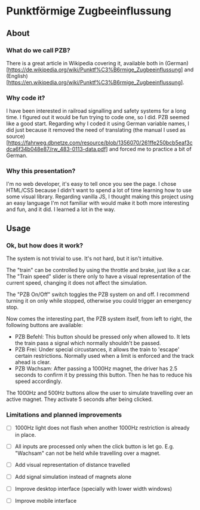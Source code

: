 # Punktförmige Zugbeeinflussung

## About

### What do we call PZB?

There is a great article in Wikipedia covering it, available both in (German)[https://de.wikipedia.org/wiki/Punktf%C3%B6rmige_Zugbeeinflussung] and (English)[https://en.wikipedia.org/wiki/Punktf%C3%B6rmige_Zugbeeinflussung].

### Why code it?

I have been interested in railroad signalling and safety systems for a long time. I figured out it would be fun trying to code one, so I did. PZB seemed like a good start. Regarding why I coded it using German variable names, I did just because it removed the need of translating (the manual I used as source)[https://fahrweg.dbnetze.com/resource/blob/1356070/261ffe250bcb5eaf3cdca6f34b048e87/rw_483-0113-data.pdf] and forced me to practice a bit of German.

### Why this presentation?

I'm no web developer, it's easy to tell once you see the page. I chose HTML/CSS because I didn't want to spend a lot of time learning how to use some visual library. Regarding vanilla JS, I thought making this project using an easy language I'm not familiar with would make it both more interesting and fun, and it did. I learned a lot in the way.

## Usage

### Ok, but how does it work?

The system is not trivial to use. It's not hard, but it isn't intuitive.

The "train" can be controlled by using the throttle and brake, just like a car. The "Train speed" slider is there only to have a visual representation of the current speed, changing it does not affect the simulation.

The "PZB On/Off" switch toggles the PZB system on and off. I recommend turning it on only while stopped, otherwise you could trigger an emergency stop.

Now comes the interesting part, the PZB system itself, from left to right, the following buttons are available:

- PZB Befehl: This button should be pressed only when allowed to. It lets the train pass a signal which normally shouldn't be passed.
- PZB Frei: Under special circustances, it allows the train to 'escape' certain restrictions. Normally used when a limit is enforced and the track ahead is clear.
- PZB Wachsam: After passing a 1000Hz magnet, the driver has 2.5 seconds to confirm it by pressing this button. Then he has to reduce his speed accordingly.

The 1000Hz and 500Hz buttons allow the user to simulate travelling over an active magnet. They activate 5 seconds after being clicked.

### Limitations and planned improvements

- [ ] 1000Hz light does not flash when another 1000Hz restriction is already in place.
- [ ] All inputs are processed only when the click button is let go. E.g. "Wachsam" can not be held while travelling over a magnet.
- [ ] Add visual representation of distance travelled
- [ ] Add signal simulation instead of magnets alone
- [ ] Improve desktop interface (specially with lower width windows)
- [ ] Improve mobile interface





